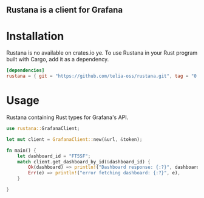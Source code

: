 ## Rustana is a client for Grafana

# Installation
Rustana is no available on crates.io ye. To use Rustana in your Rust program built with Cargo, add it as a dependency.

```toml
[dependencies]
rustana = { git = "https://github.com/telia-oss/rustana.git", tag = "0.0.1" }
```

# Usage
Rustana containing Rust types for Grafana's API.
```rust
use rustana::GrafanaClient;

let mut client = GrafanaClient::new(&url, &token);

fn main() {
    let dashboard_id = "FT5SF";
    match client.get_dashboard_by_id(&dashboard_id) {
        Ok(dashboard) => println!("Dashboard response: {:?}", dashboard),
        Err(e) => println!("error fetching dashboard: {:?}", e),
    }

}

```